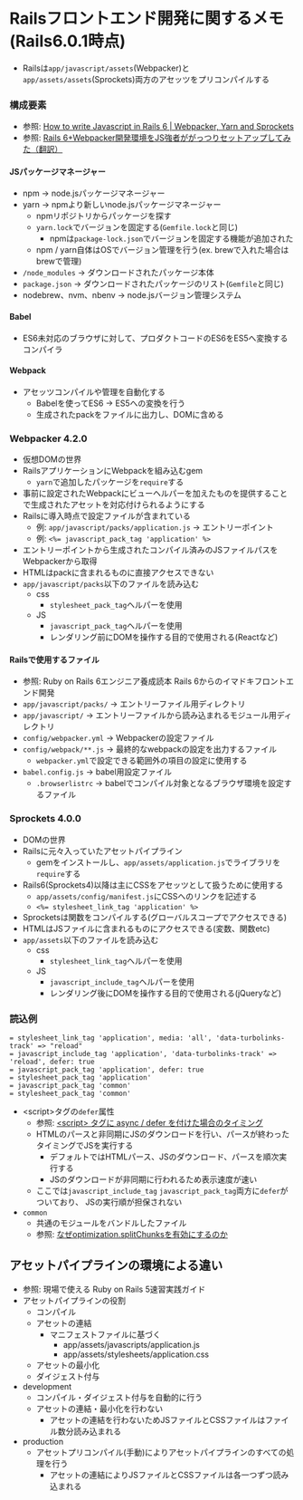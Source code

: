 # Railsフロントエンド開発に関するメモ(Rails6.0.1時点)
- Railsは`app/javascript/assets`(Webpacker)と`app/assets/assets`(Sprockets)両方のアセッツをプリコンパイルする

### 構成要素
- 参照: [How to write Javascript in Rails 6 | Webpacker, Yarn and Sprockets](https://blog.capsens.eu/how-to-write-javascript-in-rails-6-webpacker-yarn-and-sprockets-cdf990387463)
- 参照: [Rails 6+Webpacker開発環境をJS強者ががっつりセットアップしてみた（翻訳）](https://techracho.bpsinc.jp/hachi8833/2019_11_28/83678)

#### JSパッケージマネージャー
- npm -> node.jsパッケージマネージャー
- yarn -> npmより新しいnode.jsパッケージマネージャー
  - npmリポジトリからパッケージを探す
  - `yarn.lock`でバージョンを固定する(`Gemfile.lock`と同じ)
    - npmは`package-lock.json`でバージョンを固定する機能が追加された
  - npm / yarn自体はOSでバージョン管理を行う(ex. brewで入れた場合はbrewで管理)
- `/node_modules` -> ダウンロードされたパッケージ本体
- `package.json` -> ダウンロードされたパッケージのリスト(`Gemfile`と同じ)
- nodebrew、nvm、nbenv -> node.jsバージョン管理システム

#### Babel
- ES6未対応のブラウザに対して、プロダクトコードのES6をES5へ変換するコンパイラ

#### Webpack
- アセッツコンパイルや管理を自動化する
  - Babelを使ってES6 -> ES5への変換を行う
  - 生成されたpackをファイルに出力し、DOMに含める

### Webpacker 4.2.0
- 仮想DOMの世界
- RailsアプリケーションにWebpackを組み込むgem
  - `yarn`で追加したパッケージを`require`する
- 事前に設定されたWebpackにビューヘルパーを加えたものを提供することで生成されたアセットを対応付けられるようにする
- Railsに導入時点で設定ファイルが含まれている
  - 例: `app/javascript/packs/application.js` -> エントリーポイント
  - 例: `<%= javascript_pack_tag 'application' %>`
- エントリーポイントから生成されたコンパイル済みのJSファイルパスをWebpackerから取得
- HTMLはpackに含まれるものに直接アクセスできない
- `app/javascript/packs`以下のファイルを読み込む
  - css
    - `stylesheet_pack_tag`ヘルパーを使用
  - JS
    - `javascript_pack_tag`ヘルパーを使用
    - レンダリング前にDOMを操作する目的で使用される(Reactなど)

#### Railsで使用するファイル
- 参照: Ruby on Rails 6エンジニア養成読本 Rails 6からのイマドキフロントエンド開発
- `app/javascript/packs/` -> エントリーファイル用ディレクトリ
- `app/javascript/` -> エントリーファイルから読み込まれるモジュール用ディレクトリ
- `config/webpacker.yml` -> Webpackerの設定ファイル
- `config/webpack/**.js` -> 最終的なwebpackの設定を出力するファイル
  - `webpacker.yml`で設定できる範囲外の項目の設定に使用する
- `babel.config.js` -> babel用設定ファイル
  - `.browserlistrc` -> babelでコンパイル対象となるブラウザ環境を設定するファイル

### Sprockets 4.0.0
- DOMの世界
- Railsに元々入っていたアセットパイプライン
  - gemをインストールし、`app/assets/application.js`でライブラリを`require`する
- Rails6(Sprockets4)以降は主にCSSをアセッツとして扱うために使用する
  - `app/assets/config/manifest.js`にCSSへのリンクを記述する
  - `<%= stylesheet_link_tag 'application' %>`
- Sprocketsは関数をコンパイルする(グローバルスコープでアクセスできる)
- HTMLはJSファイルに含まれるものにアクセスできる(変数、関数etc)
- `app/assets`以下のファイルを読み込む
  - css
    -  `stylesheet_link_tag`ヘルパーを使用
  - JS
    - `javascript_include_tag`ヘルパーを使用
    - レンダリング後にDOMを操作する目的で使用される(jQueryなど)

### 読込例
```haml
= stylesheet_link_tag 'application', media: 'all', 'data-turbolinks-track' => "reload"
= javascript_include_tag 'application', 'data-turbolinks-track' => 'reload', defer: true
= javascript_pack_tag 'application', defer: true
= stylesheet_pack_tag 'application'
= javascript_pack_tag 'common'
= stylesheet_pack_tag 'common'
```
- \<script\>タグの`defer`属性
  - 参照: [\<script\> タグに async / defer を付けた場合のタイミング](https://qiita.com/phanect/items/82c85ea4b8f9c373d684)
  - HTMLのパースと非同期にJSのダウンロードを行い、パースが終わったタイミングでJSを実行する
    - デフォルトではHTMLパース、JSのダウンロード、パースを順次実行する
    - JSのダウンロードが非同期に行われるため表示速度が速い
  - ここでは`javascript_include_tag` `javascript_pack_tag`両方に`defer`がついており、
  JSの実行順が担保されない
- `common`
  - 共通のモジュールをバンドルしたファイル
  - 参照: [なぜoptimization.splitChunksを有効にするのか](https://qiita.com/soarflat/items/1b5aa7163c087a91877d#%E3%81%AA%E3%81%9Coptimizationsplitchunks%E3%82%92%E6%9C%89%E5%8A%B9%E3%81%AB%E3%81%99%E3%82%8B%E3%81%AE%E3%81%8B)

## アセットパイプラインの環境による違い
- 参照: 現場で使える Ruby on Rails 5速習実践ガイド
- アセットパイプラインの役割
  - コンパイル
  - アセットの連結
    - マニフェストファイルに基づく
      - app/assets/javascripts/application.js
      - app/assets/stylesheets/application.css
  - アセットの最小化
  - ダイジェスト付与
- development
  - コンパイル・ダイジェスト付与を自動的に行う
  - アセットの連結・最小化を行わない
    - アセットの連結を行わないためJSファイルとCSSファイルはファイル数分読み込まれる
- production
  - アセットプリコンパイル(手動)によりアセットパイプラインのすべての処理を行う
    - アセットの連結によりJSファイルとCSSファイルは各一つずつ読み込まれる
